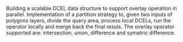 Building a scalable DCEL data structure to support overlay operation in parallel.  Implementation of a partition strategy to, given two inputs of polygons layers, divide the query area, process local DCELs, run the operator locally and merge back the final resuls.  The overlay operator supported are: intersection, union, difference and symetric difference.

